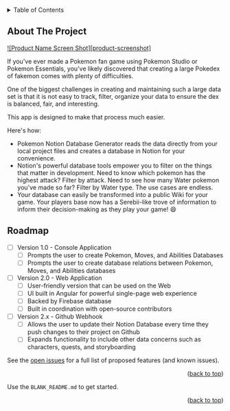 <!-- Improved compatibility of back to top link: See: https://github.com/othneildrew/Best-README-Template/pull/73 -->
<a name="readme-top"></a>


<!-- TABLE OF CONTENTS -->
<details>
  <summary>Table of Contents</summary>
  <ol>
    <li>
      <a href="#about-the-project">About The Project</a>
      <ul>
        <li><a href="#built-with">Built With</a></li>
      </ul>
    </li>
    <li>
      <a href="#getting-started">Getting Started</a>
      <ul>
        <li><a href="#prerequisites">Prerequisites</a></li>
        <li><a href="#installation">Installation</a></li>
      </ul>
    </li>
    <li><a href="#usage">Usage</a></li>
    <li><a href="#roadmap">Roadmap</a></li>
    <li><a href="#contributing">Contributing</a></li>
    <li><a href="#license">License</a></li>
    <li><a href="#contact">Contact</a></li>
    <li><a href="#acknowledgments">Acknowledgments</a></li>
  </ol>
</details>

<!-- ABOUT THE PROJECT -->
## About The Project

[![Product Name Screen Shot][product-screenshot]](https://example.com)

If you've ever made a Pokemon fan game using Pokemon Studio or Pokemon Essentials, you've likely discovered that creating a large Pokedex of fakemon comes with plenty of difficulties.

One of the biggest challenges in creating and maintaining such a large data set is that it is not easy to track, filter, organize your data to ensure the dex is balanced, fair, and interesting.

This app is designed to make that process much easier.

Here's how:
* Pokemon Notion Database Generator reads the data directly from your local project files and creates a database in Notion for your convenience.
* Notion's powerful database tools empower you to filter on the things that matter in development. Need to know which pokemon has the highest attack? Filter by attack. Need to see how many Water pokemon you've made so far? Filter by Water type. The use cases are endless.
* Your database can easily be transformed into a public Wiki for your game. Your players base now has a Serebii-like trove of information to inform their decision-making as they play your game! :smile:

<!-- ROADMAP -->
## Roadmap

- [ ] Version 1.0 - Console Application
    - [ ] Prompts the user to create Pokemon, Moves, and Abilities Databases
    - [ ] Prompts the user to create database relations between Pokemon, Moves, and Abilities databases
- [ ] Version 2.0 - Web Application
    - [ ] User-friendly version that can be used on the Web
    - [ ] UI built in Angular for powerful single-page web experience
    - [ ] Backed by Firebase database
    - [ ] Built in coordination with open-source contributors
- [ ] Version 2.x - Github Webhook
    - [ ] Allows the user to update their Notion Database every time they push changes to their project on Github
    - [ ] Expands functionality to include other data concerns such as characters, quests, and storyboarding

See the [open issues](https://github.com/github_username/repo_name/issues) for a full list of proposed features (and known issues).

<p align="right">(<a href="#readme-top">back to top</a>)</p>

Use the `BLANK_README.md` to get started.

<p align="right">(<a href="#readme-top">back to top</a>)</p>
